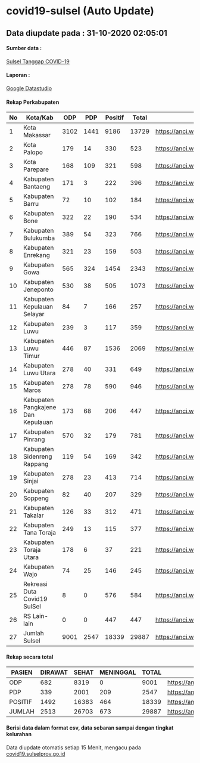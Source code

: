 
# covid19-sulsel (Auto Update)

## Data diupdate pada : 31-10-2020 02:05:01

#### Sumber data :
[Sulsel Tanggap COVID-19](https://covid19.sulselprov.go.id)

#### Laporan :
[Google Datastudio](https://datastudio.google.com/s/jythWGc1j4w)

#### Rekap Perkabupaten 
|No|Kota/Kab|ODP|PDP|Positif|Total|Link|
| --- | --- | --- | --- | --- | --- | --- |
|1|Kota Makassar|3102|1441|9186|13729|https://anci.web.id/cor/kota_makassar|
|2|Kota Palopo|179|14|330|523|https://anci.web.id/cor/kota_palopo|
|3|Kota Parepare|168|109|321|598|https://anci.web.id/cor/kota_parepare|
|4|Kabupaten Bantaeng|171|3|222|396|https://anci.web.id/cor/kabupaten_bantaeng|
|5|Kabupaten Barru|72|10|102|184|https://anci.web.id/cor/kabupaten_barru|
|6|Kabupaten Bone|322|22|190|534|https://anci.web.id/cor/kabupaten_bone|
|7|Kabupaten Bulukumba|389|54|323|766|https://anci.web.id/cor/kabupaten_bulukumba|
|8|Kabupaten Enrekang|321|23|159|503|https://anci.web.id/cor/kabupaten_enrekang|
|9|Kabupaten Gowa|565|324|1454|2343|https://anci.web.id/cor/kabupaten_gowa|
|10|Kabupaten Jeneponto|530|38|505|1073|https://anci.web.id/cor/kabupaten_jeneponto|
|11|Kabupaten Kepulauan Selayar|84|7|166|257|https://anci.web.id/cor/kabupaten_kepulauan_selayar|
|12|Kabupaten Luwu|239|3|117|359|https://anci.web.id/cor/kabupaten_luwu|
|13|Kabupaten Luwu Timur|446|87|1536|2069|https://anci.web.id/cor/kabupaten_luwu_timur|
|14|Kabupaten Luwu Utara|278|40|331|649|https://anci.web.id/cor/kabupaten_luwu_utara|
|15|Kabupaten Maros|278|78|590|946|https://anci.web.id/cor/kabupaten_maros|
|16|Kabupaten Pangkajene Dan Kepulauan|173|68|206|447|https://anci.web.id/cor/kabupaten_pangkajene_dan_kepulauan|
|17|Kabupaten Pinrang|570|32|179|781|https://anci.web.id/cor/kabupaten_pinrang|
|18|Kabupaten Sidenreng Rappang|119|54|169|342|https://anci.web.id/cor/kabupaten_sidenreng_rappang|
|19|Kabupaten Sinjai|278|23|413|714|https://anci.web.id/cor/kabupaten_sinjai|
|20|Kabupaten Soppeng|82|40|207|329|https://anci.web.id/cor/kabupaten_soppeng|
|21|Kabupaten Takalar|126|33|312|471|https://anci.web.id/cor/kabupaten_takalar|
|22|Kabupaten Tana Toraja|249|13|115|377|https://anci.web.id/cor/kabupaten_tana_toraja|
|23|Kabupaten Toraja Utara|178|6|37|221|https://anci.web.id/cor/kabupaten_toraja_utara|
|24|Kabupaten Wajo|74|25|146|245|https://anci.web.id/cor/kabupaten_wajo|
|25|Rekreasi Duta Covid19 SulSel|8|0|576|584|https://anci.web.id/cor/rekreasi_duta_covid19_sulsel|
|26|RS Lain-lain|0|0|447|447|https://anci.web.id/cor/rs_lain-lain|
|27|Jumlah Sulsel|9001|2547|18339|29887|https://anci.web.id/cor/jumlah_sulsel|

#### Rekap secara total

| PASIEN | DIRAWAT | SEHAT | MENINGGAL | TOTAL | LINK |
| ---- | -------- | ---- | ---- |  ---- | ---- |
| ODP | 682 | 8319 | 0 | 9001 | https://anci.web.id/cor/odp_detail.html |
| PDP | 339 | 2001 | 209 | 2547 | https://anci.web.id/cor/pdp_detail.html |
| POSITIF | 1492 | 16383 | 464 | 18339 | https://anci.web.id/cor/positif_detail.html |
| JUMLAH | 2513 | 26703 | 673 | 29887 | https://anci.web.id/cor/jumlah_sulsel/ |

 
#### Berisi data dalam format csv, data sebaran sampai dengan tingkat kelurahan

Data diupdate otomatis setiap 15 Menit, mengacu pada [covid19.sulselprov.go.id](https://covid19.sulselprov.go.id)


